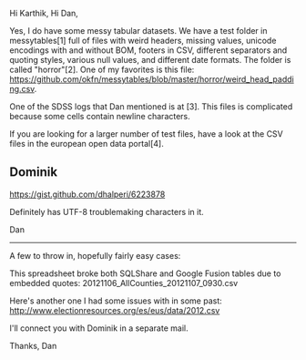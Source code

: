 Hi Karthik, Hi Dan,

Yes, I do have some messy tabular datasets. We have a test folder in messytables[1] full of files with weird headers, missing values, unicode encodings with and without BOM, footers in CSV, different separators and quoting styles, various null values, and different date formats. The folder is called "horror"[2]. One of my favorites is this file: https://github.com/okfn/messytables/blob/master/horror/weird_head_padding.csv. 

One of the SDSS logs that Dan mentioned is at [3]. This files is complicated because some cells contain newline characters. 

If you are looking for a larger number of test files, have a look at the CSV files in the european open data portal[4].

Dominik
------

https://gist.github.com/dhalperi/6223878

Definitely has UTF-8 troublemaking characters in it.

Dan

---

A few to throw in, hopefully fairly easy cases:

This spreadsheet broke both SQLShare and Google Fusion tables due to embedded quotes: 20121106_AllCounties_20121107_0930.csv

Here's another one I had some issues with in some past: http://www.electionresources.org/es/eus/data/2012.csv

I'll connect you with Dominik in a separate mail.

Thanks,
Dan